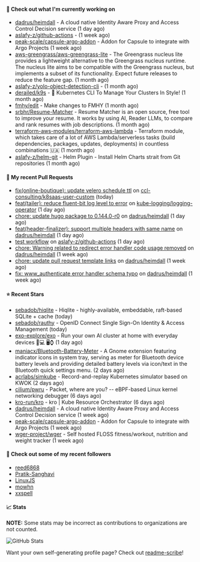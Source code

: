 #### 👷 Check out what I'm currently working on

- [dadrus/heimdall](https://github.com/dadrus/heimdall) - A cloud native Identity Aware Proxy and Access Control Decision service (1 day ago)
- [aslafy-z/github-actions](https://github.com/aslafy-z/github-actions) -  (1 week ago)
- [peak-scale/capsule-argo-addon](https://github.com/peak-scale/capsule-argo-addon) - Addon for Capsule to integrate with Argo Projects (1 week ago)
- [aws-greengrass/aws-greengrass-lite](https://github.com/aws-greengrass/aws-greengrass-lite) - The Greengrass nucleus lite provides a lightweight alternative to the Greengrass nucleus runtime. The nucleus lite aims to be compatible with the Greengrass nucleus, but implements a subset of its functionality. Expect future releases to reduce the feature gap. (1 month ago)
- [aslafy-z/yolo-object-detection-cli](https://github.com/aslafy-z/yolo-object-detection-cli) -  (1 month ago)
- [derailed/k9s](https://github.com/derailed/k9s) - 🐶 Kubernetes CLI To Manage Your Clusters In Style! (1 month ago)
- [fmhy/edit](https://github.com/fmhy/edit) - Make changes to FMHY (1 month ago)
- [srbhr/Resume-Matcher](https://github.com/srbhr/Resume-Matcher) - Resume Matcher is an open source, free tool to improve your resume. It works by using AI, Reader LLMs, to compare and rank resumes with job descriptions.  (1 month ago)
- [terraform-aws-modules/terraform-aws-lambda](https://github.com/terraform-aws-modules/terraform-aws-lambda) - Terraform module, which takes care of a lot of AWS Lambda/serverless tasks (build dependencies, packages, updates, deployments) in countless combinations 🇺🇦 (1 month ago)
- [aslafy-z/helm-git](https://github.com/aslafy-z/helm-git) - Helm Plugin - Install Helm Charts strait from Git repositories (1 month ago)



#### 🔨 My recent Pull Requests

- [fix(online-boutique): update velero schedule ttl](https://github.com/ccl-consulting/k8saas-user-custom/pull/11) on [ccl-consulting/k8saas-user-custom](https://github.com/ccl-consulting/k8saas-user-custom) (today)
- [feat(tailer): reduce fluent-bit log level to error](https://github.com/kube-logging/logging-operator/pull/1957) on [kube-logging/logging-operator](https://github.com/kube-logging/logging-operator) (1 day ago)
- [chore: update hugo package to 0.144.0-r0](https://github.com/dadrus/heimdall/pull/2245) on [dadrus/heimdall](https://github.com/dadrus/heimdall) (1 day ago)
- [feat(header-finalizer): support multiple headers with same name](https://github.com/dadrus/heimdall/pull/2244) on [dadrus/heimdall](https://github.com/dadrus/heimdall) (1 day ago)
- [test workflow](https://github.com/aslafy-z/github-actions/pull/16) on [aslafy-z/github-actions](https://github.com/aslafy-z/github-actions) (1 day ago)
- [chore: Warning related to redirect error handler code usage removed](https://github.com/dadrus/heimdall/pull/2203) on [dadrus/heimdall](https://github.com/dadrus/heimdall) (1 week ago)
- [chore: update pull request template links](https://github.com/dadrus/heimdall/pull/2202) on [dadrus/heimdall](https://github.com/dadrus/heimdall) (1 week ago)
- [fix: www_authenticate error handler schema typo](https://github.com/dadrus/heimdall/pull/2201) on [dadrus/heimdall](https://github.com/dadrus/heimdall) (1 week ago)

#### ⭐ Recent Stars

- [sebadob/hiqlite](https://github.com/sebadob/hiqlite) - Hiqlite - highly-available, embeddable, raft-based SQLite &#43; cache (today)
- [sebadob/rauthy](https://github.com/sebadob/rauthy) - OpenID Connect Single Sign-On Identity &amp; Access Management (today)
- [exo-explore/exo](https://github.com/exo-explore/exo) - Run your own AI cluster at home with everyday devices 📱💻 🖥️⌚ (1 day ago)
- [maniacx/Bluetooth-Battery-Meter](https://github.com/maniacx/Bluetooth-Battery-Meter) - A Gnome extension featuring indicator icons in system tray, serving as meter for Bluetooth device battery levels and providing detailed battery levels via icon/text in the Bluetooth quick settings menu. (2 days ago)
- [acrlabs/simkube](https://github.com/acrlabs/simkube) - Record-and-replay Kubernetes simulator based on KWOK (2 days ago)
- [cilium/pwru](https://github.com/cilium/pwru) - Packet, where are you? -- eBPF-based Linux kernel networking debugger (6 days ago)
- [kro-run/kro](https://github.com/kro-run/kro) - kro | Kube Resource Orchestrator (6 days ago)
- [dadrus/heimdall](https://github.com/dadrus/heimdall) - A cloud native Identity Aware Proxy and Access Control Decision service (1 week ago)
- [peak-scale/capsule-argo-addon](https://github.com/peak-scale/capsule-argo-addon) - Addon for Capsule to integrate with Argo Projects (1 week ago)
- [wger-project/wger](https://github.com/wger-project/wger) - Self hosted FLOSS fitness/workout, nutrition and weight tracker (1 week ago)

#### 👯 Check out some of my recent followers

- [reed6868](https://github.com/reed6868)
- [Pratik-Sanghavi](https://github.com/Pratik-Sanghavi)
- [LinuxJS](https://github.com/LinuxJS)
- [mowhn](https://github.com/mowhn)
- [xxspell](https://github.com/xxspell)

#### 📈 Stats

**NOTE:** Some stats may be incorrect as contributions to organizations
are not counted.

![GitHub Stats](https://github-readme-stats.vercel.app/api?username=aslafy-z&count_private=false&theme=tokyonight&show_icons=true)

Want your own self-generating profile page? Check out [readme-scribe](https://github.com/muesli/readme-scribe)!
